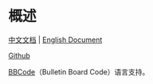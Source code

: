 # 概述

[中文文档](README.md) | [English Document](README_en.md)

[Github](https://github.com/DragonKnightOfBreeze/BBCode)

[BBCode](https://www.bbcode.org/)（Bulletin Board Code）语言支持。